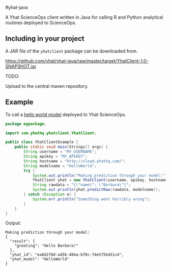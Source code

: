 #yhat-java

A Yhat ScienceOps client written in Java for calling R and Python analytical routines deployed to ScienceOps.

## Including in your project

A JAR file of the `yhatclient` package can be downloaded from.

https://github.com/yhat/yhat-java/raw/master/target/YhatClient-1.0-SNAPSHOT.jar

TODO:

Upload to the central maven repository.

## Example

To call a [hello world model](https://docs.yhathq.com/python/examples/hello-world) deployed to Yhat ScienceOps.

```java
package mypackage;

import com.yhathq.yhatclient.YhatClient;

public class YhatClientExample {
    public static void main(Strings[] args) {
        String username = "MY_USERNAME";
        String apikey = "MY_APIKEY";
        String hostname = "http://cloud.yhathq.com/";
        String modelname = "HelloWorld";
        try {
            System.out.println("Making prediction through your model:");
            YhatClient yhat = new YhatClient(username, apikey, hostname);
            String rawdata = "{\"name\": \"Barbara\"}";
            System.out.println(yhat.predictRaw(rawdata, modelname));
        } catch (Exception e) {
            System.err.println("Something went horribly wrong");
        }
    }
}
```

Output:
```
Making prediction through your model:
{
  "result": {
    "greeting": "Hello Barbara!"
  },
  "yhat_id": "ea8d278d-ad5b-484a-bf0c-74e575b451c4",
  "yhat_model": "HelloWorld"
}
```
